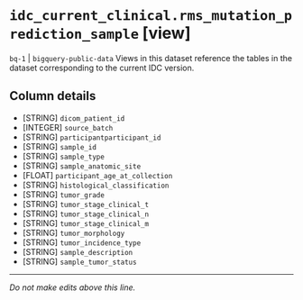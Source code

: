 # `idc_current_clinical.rms_mutation_prediction_sample` [view]
`bq-1` | `bigquery-public-data`
Views in this dataset reference the tables in the dataset corresponding to the current IDC version.

## Column details
* [STRING]    `dicom_patient_id`
* [INTEGER]   `source_batch`
* [STRING]    `participantparticipant_id`
* [STRING]    `sample_id`
* [STRING]    `sample_type`
* [STRING]    `sample_anatomic_site`
* [FLOAT]     `participant_age_at_collection`
* [STRING]    `histological_classification`
* [STRING]    `tumor_grade`
* [STRING]    `tumor_stage_clinical_t`
* [STRING]    `tumor_stage_clinical_n`
* [STRING]    `tumor_stage_clinical_m`
* [STRING]    `tumor_morphology`
* [STRING]    `tumor_incidence_type`
* [STRING]    `sample_description`
* [STRING]    `sample_tumor_status`

-------------------------------------------------------------------------------
*Do not make edits above this line.*
